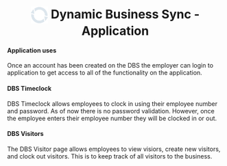 <h1 align="center"><img align="center" height="40" src="../website/client/src/imgs/icon/iconWhite.svg" alt="DBS Icon"/> Dynamic Business Sync - Application</h1>

#### Application uses

Once an account has been created on the DBS the employer can login to application to get access to all of the functionality on the application.

#### DBS Timeclock

DBS Timeclock allows employees to clock in using their employee number and password. As of now there is no password validation. However, once the employee enters their employee number they will be clocked in or out.

#### DBS Visitors

The DBS Visitor page allows employees to view visiors, create new visitors, and clock out visitors. This is to keep track of all visitors to the business.

